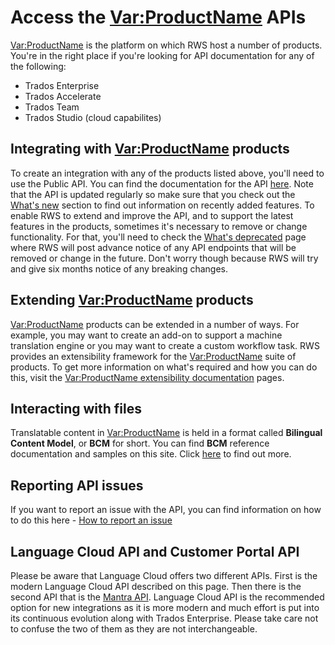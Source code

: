 # Access the <Var:ProductName> APIs
<Var:ProductName> is the platform on which RWS host a number of products. You're in the right place if you're looking for API documentation for any of the following:
- Trados Enterprise
- Trados Accelerate
- Trados Team
- Trados Studio (cloud capabilites)

## Integrating with <Var:ProductName> products
To create an integration with any of the products listed above, you'll need to use the Public API. You can find the documentation for the API [here](https://languagecloud.sdl.com/lc/api-docs). Note that the API is updated regularly so make sure that you check out the [What's new](https://languagecloud.sdl.com/lc/api-docs/whats-new) section to find out information on recently added features. To enable RWS to extend and improve the API, and to support the latest features in the products, sometimes it's necessary to remove or change functionality. For that, you'll need to check the [What's deprecated](https://languagecloud.sdl.com/lc/api-docs/whats-deprecated) page where RWS will post advance notice of any API endpoints that will be removed or change in the future. Don't worry though because RWS will try and give six months notice of any breaking changes.

## Extending <Var:ProductName> products
<Var:ProductName> products can be extended in a number of ways. For example, you may want to create an add-on to support a machine translation engine or you may want to create a custom workflow task. RWS provides an extensibility framework for the <Var:ProductName> suite of products. To get more information on what's required and how you can do this, visit the [<Var:ProductName> extensibility documentation](https://languagecloud.sdl.com/lc/extensibility-docs) pages. 

## Interacting with files
Translatable content in <Var:ProductName> is held in a format called **Bilingual Content Model**, or **BCM** for short. You can find **BCM** reference documentation and samples on this site. Click [here](articles/BCM.NET_client_API.html) to find out more.

## Reporting API issues ##
If you want to report an issue with the API, you can find information on how to do this here - [How to report an issue](https://languagecloud.sdl.com/lc/api-docs/how-to-report-an-issue)

## Language Cloud API and Customer Portal API
Please be aware that Language Cloud offers two different APIs. First is the modern Language Cloud API described on this page. Then there is the second API that is the [Mantra API](https://languagecloud.sdl.com/cp/api). Language Cloud API is the recommended option for new integrations as it is more modern and much effort is put into its continuous evolution along with Trados Enterprise. Please take care not to confuse the two of them as they are not interchangeable. 

